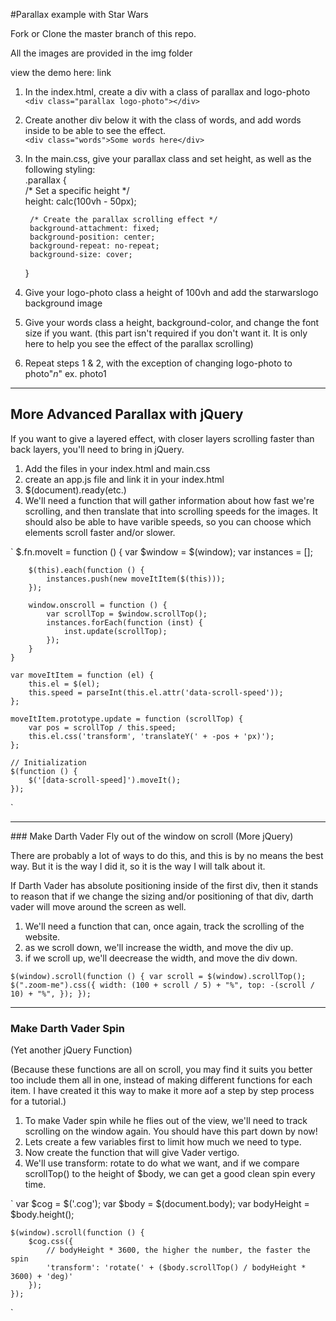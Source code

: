 #Parallax example with Star Wars

Fork or Clone the master branch of this repo.

All the images are provided in the img folder

view the demo here:
link

1. In the index.html, create a div with a class of parallax and logo-photo<br/>
`<div class="parallax logo-photo"></div>`
2. Create another div below it with the class of words, and add words inside to be able to see the effect.<br/>
`<div class="words">Some words here</div>`
3. In the main.css, give your parallax class and set height, as well as the following styling:
    <br/>
    .parallax {<br/>
        /* Set a specific height */<br/>
        height: calc(100vh - 50px); 

        /* Create the parallax scrolling effect */
        background-attachment: fixed;
        background-position: center;
        background-repeat: no-repeat;
        background-size: cover;
    }
4. Give your logo-photo class a height of 100vh and add the starwarslogo background image
5. Give your words class a height, background-color, and change the font size if you want. (this part isn't required if you don't want it. It is only here to help you see the effect of the parallax scrolling)
6. Repeat steps 1 & 2, with the exception of changing logo-photo to photo"_*n*_" ex. photo1
<hr/>

## More Advanced Parallax with jQuery
If you want to give a layered effect, with closer layers scrolling faster than back layers, you'll need to bring in jQuery.

1. Add the files in your index.html and main.css
2. create an app.js file and link it in your index.html
3. $(document).ready(etc.)
4. We'll need a function that will gather information about how fast we're scrolling, and then translate that into scrolling speeds for the images. It should also be able to have varible speeds, so you can choose which elements scroll faster and/or slower.


`
 $.fn.moveIt = function () {
        var $window = $(window);
        var instances = [];

        $(this).each(function () {
            instances.push(new moveItItem($(this)));
        });

        window.onscroll = function () {
            var scrollTop = $window.scrollTop();
            instances.forEach(function (inst) {
                inst.update(scrollTop);
            });
        }
    }

    var moveItItem = function (el) {
        this.el = $(el);
        this.speed = parseInt(this.el.attr('data-scroll-speed'));
    };

    moveItItem.prototype.update = function (scrollTop) {
        var pos = scrollTop / this.speed;
        this.el.css('transform', 'translateY(' + -pos + 'px)');
    };

    // Initialization
    $(function () {
        $('[data-scroll-speed]').moveIt();
    });
`

<hr> 
### Make Darth Vader Fly out of the window on scroll
(More jQuery)

There are probably a lot of ways to do this, and this is by no means the best way. But it is the way I did it, so it is the way I will talk about it.

If Darth Vader has absolute positioning inside of the first div, then it stands to reason that if we change the sizing and/or positioning of that div, darth vader will move around the screen as well.

1.  We'll need a function that can, once again, track the scrolling of the website.
2. as we scroll down, we'll increase the width, and move the div up.
3. if we scroll up, we'll deecrease the width, and move the div down.

`
 $(window).scroll(function () {
        var scroll = $(window).scrollTop();
        $(".zoom-me").css({
            width: (100 + scroll / 5) + "%",
            top: -(scroll / 10) + "%",
        });
    });
`

<hr>

### Make Darth Vader Spin
(Yet another jQuery Function)

(Because these functions are all on scroll, you may find it suits you better too include them all in one, instead of making different functions for each item. I have created it this way to make it more aof a step by step process for a tutorial.)

1. To make Vader spin while he flies out of the view, we'll need to track scrolling on the window again. You should have this part down by now!
2. Lets create a few variables first to limit how much we need to type.
3. Now create the function that will give Vader vertigo.
4. We'll use transform: rotate to do what we want, and if we compare scrollTop() to the height of $body, we can get a good clean spin every time.



`
    var $cog = $('.cog');
    var $body = $(document.body);
    var bodyHeight = $body.height();

    $(window).scroll(function () {
        $cog.css({
            // bodyHeight * 3600, the higher the number, the faster the spin
            'transform': 'rotate(' + ($body.scrollTop() / bodyHeight * 3600) + 'deg)'
        });
    });
`


